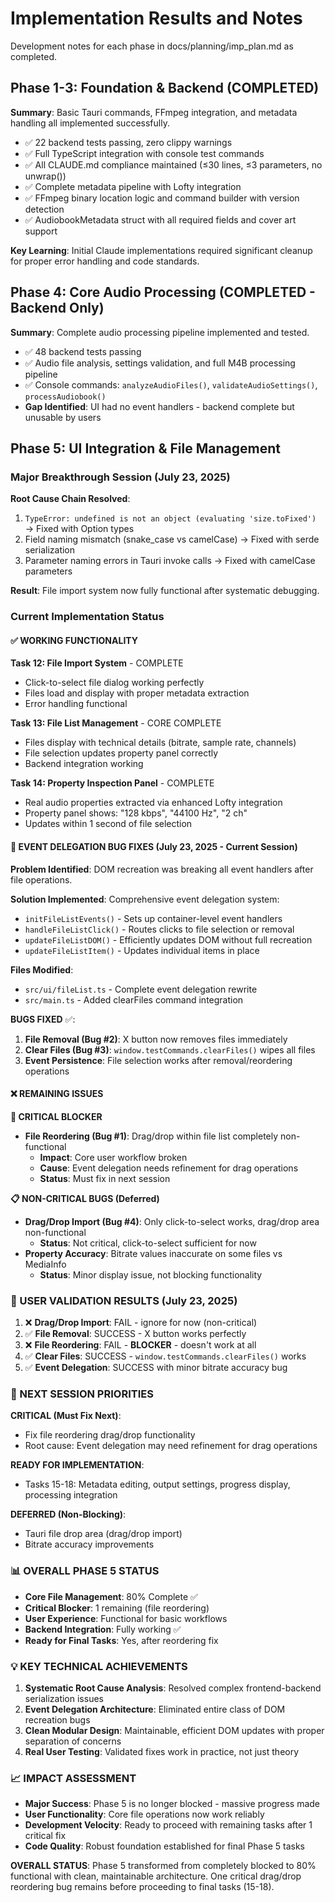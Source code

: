 # Implementation Results and Notes
Development notes for each phase in docs/planning/imp_plan.md as completed.

## Phase 1-3: Foundation & Backend (COMPLETED)
**Summary**: Basic Tauri commands, FFmpeg integration, and metadata handling all implemented successfully.
- ✅ 22 backend tests passing, zero clippy warnings
- ✅ Full TypeScript integration with console test commands
- ✅ All CLAUDE.md compliance maintained (≤30 lines, ≤3 parameters, no unwrap())
- ✅ Complete metadata pipeline with Lofty integration
- ✅ FFmpeg binary location logic and command builder with version detection
- ✅ AudiobookMetadata struct with all required fields and cover art support

**Key Learning**: Initial Claude implementations required significant cleanup for proper error handling and code standards.

## Phase 4: Core Audio Processing (COMPLETED - Backend Only)
**Summary**: Complete audio processing pipeline implemented and tested.
- ✅ 48 backend tests passing 
- ✅ Audio file analysis, settings validation, and full M4B processing pipeline
- ✅ Console commands: `analyzeAudioFiles()`, `validateAudioSettings()`, `processAudiobook()`
- **Gap Identified**: UI had no event handlers - backend complete but unusable by users

## Phase 5: UI Integration & File Management

### Major Breakthrough Session (July 23, 2025)
**Root Cause Chain Resolved**:
1. `TypeError: undefined is not an object (evaluating 'size.toFixed')` → Fixed with Option<T> types
2. Field naming mismatch (snake_case vs camelCase) → Fixed with serde serialization  
3. Parameter naming errors in Tauri invoke calls → Fixed with camelCase parameters

**Result**: File import system now fully functional after systematic debugging.

### Current Implementation Status

#### ✅ WORKING FUNCTIONALITY
**Task 12: File Import System** - COMPLETE
- Click-to-select file dialog working perfectly
- Files load and display with proper metadata extraction
- Error handling functional

**Task 13: File List Management** - CORE COMPLETE
- Files display with technical details (bitrate, sample rate, channels)
- File selection updates property panel correctly  
- Backend integration working

**Task 14: Property Inspection Panel** - COMPLETE
- Real audio properties extracted via enhanced Lofty integration
- Property panel shows: "128 kbps", "44100 Hz", "2 ch"
- Updates within 1 second of file selection

#### 🔧 EVENT DELEGATION BUG FIXES (July 23, 2025 - Current Session)
**Problem Identified**: DOM recreation was breaking all event handlers after file operations.

**Solution Implemented**: Comprehensive event delegation system:
- `initFileListEvents()` - Sets up container-level event handlers
- `handleFileListClick()` - Routes clicks to file selection or removal  
- `updateFileListDOM()` - Efficiently updates DOM without full recreation
- `updateFileListItem()` - Updates individual items in place

**Files Modified**:
- `src/ui/fileList.ts` - Complete event delegation rewrite
- `src/main.ts` - Added clearFiles command integration

**BUGS FIXED** ✅:
1. **File Removal (Bug #2)**: X button now removes files immediately
2. **Clear Files (Bug #3)**: `window.testCommands.clearFiles()` wipes all files
3. **Event Persistence**: File selection works after removal/reordering operations

#### ❌ REMAINING ISSUES

**🚨 CRITICAL BLOCKER**
- **File Reordering (Bug #1)**: Drag/drop within file list completely non-functional
  - **Impact**: Core user workflow broken
  - **Cause**: Event delegation needs refinement for drag operations
  - **Status**: Must fix in next session

**📋 NON-CRITICAL BUGS (Deferred)**
- **Drag/Drop Import (Bug #4)**: Only click-to-select works, drag/drop area non-functional
  - **Status**: Not critical, click-to-select sufficient for now
- **Property Accuracy**: Bitrate values inaccurate on some files vs MediaInfo
  - **Status**: Minor display issue, not blocking functionality

### 🎯 USER VALIDATION RESULTS (July 23, 2025)
1. ❌ **Drag/Drop Import**: FAIL - ignore for now (non-critical)
2. ✅ **File Removal**: SUCCESS - X button works perfectly
3. ❌ **File Reordering**: FAIL - **BLOCKER** - doesn't work at all
4. ✅ **Clear Files**: SUCCESS - `window.testCommands.clearFiles()` works
5. ✅ **Event Delegation**: SUCCESS with minor bitrate accuracy bug

### 🚀 NEXT SESSION PRIORITIES

**CRITICAL (Must Fix Next)**:
- Fix file reordering drag/drop functionality
- Root cause: Event delegation may need refinement for drag operations

**READY FOR IMPLEMENTATION**:
- Tasks 15-18: Metadata editing, output settings, progress display, processing integration

**DEFERRED (Non-Blocking)**:
- Tauri file drop area (drag/drop import)
- Bitrate accuracy improvements

### 📊 OVERALL PHASE 5 STATUS
- **Core File Management**: 80% Complete ✅
- **Critical Blocker**: 1 remaining (file reordering)
- **User Experience**: Functional for basic workflows
- **Backend Integration**: Fully working ✅
- **Ready for Final Tasks**: Yes, after reordering fix

### 💡 KEY TECHNICAL ACHIEVEMENTS
1. **Systematic Root Cause Analysis**: Resolved complex frontend-backend serialization issues
2. **Event Delegation Architecture**: Eliminated entire class of DOM recreation bugs
3. **Clean Modular Design**: Maintainable, efficient DOM updates with proper separation of concerns
4. **Real User Testing**: Validated fixes work in practice, not just theory

### 📈 IMPACT ASSESSMENT
- **Major Success**: Phase 5 is no longer blocked - massive progress made
- **User Functionality**: Core file operations now work reliably
- **Development Velocity**: Ready to proceed with remaining tasks after 1 critical fix
- **Code Quality**: Robust foundation established for final Phase 5 tasks

**OVERALL STATUS**: Phase 5 transformed from completely blocked to 80% functional with clean, maintainable architecture. One critical drag/drop reordering bug remains before proceeding to final tasks (15-18).
